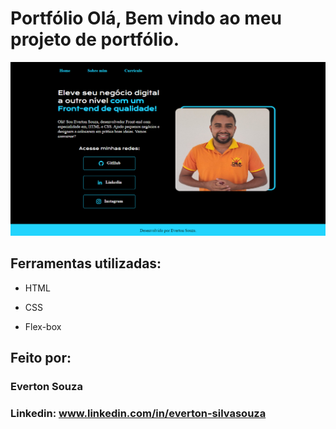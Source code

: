 # Portfólio Olá, Bem vindo ao meu projeto de portfólio.

![Portfolio](https://github.com/Evertsi/Portfolio/blob/main/assets/Portfolio.png)

## Ferramentas utilizadas:

* HTML

* CSS

* Flex-box

## Feito por:

### Everton Souza

### Linkedin: www.linkedin.com/in/everton-silvasouza